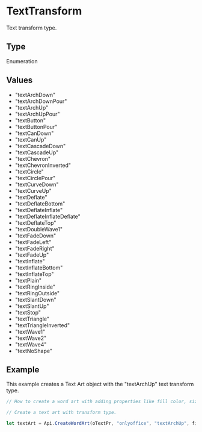 # TextTransform

Text transform type.

## Type

Enumeration

## Values

- "textArchDown"
- "textArchDownPour"
- "textArchUp"
- "textArchUpPour"
- "textButton"
- "textButtonPour"
- "textCanDown"
- "textCanUp"
- "textCascadeDown"
- "textCascadeUp"
- "textChevron"
- "textChevronInverted"
- "textCircle"
- "textCirclePour"
- "textCurveDown"
- "textCurveUp"
- "textDeflate"
- "textDeflateBottom"
- "textDeflateInflate"
- "textDeflateInflateDeflate"
- "textDeflateTop"
- "textDoubleWave1"
- "textFadeDown"
- "textFadeLeft"
- "textFadeRight"
- "textFadeUp"
- "textInflate"
- "textInflateBottom"
- "textInflateTop"
- "textPlain"
- "textRingInside"
- "textRingOutside"
- "textSlantDown"
- "textSlantUp"
- "textStop"
- "textTriangle"
- "textTriangleInverted"
- "textWave1"
- "textWave2"
- "textWave4"
- "textNoShape"


## Example

This example creates a Text Art object with the "textArchUp" text transform type.

```javascript editor-xlsx
// How to create a word art with adding properties like fill color, size, and transform type to it.

// Create a text art with transform type.

let textArt = Api.CreateWordArt(oTextPr, "onlyoffice", "textArchUp", fill, stroke, 0, 150 * 36000, 50 * 36000);
```
